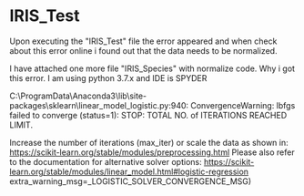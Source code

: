 # IRIS_Test

Upon executing the "IRIS_Test" file the error appeared and when check about this error online i found out that the data needs to be normalized.

I have attached one more file "IRIS_Species" with normalize code. Why i got this error. I am using python 3.7.x and IDE is SPYDER

C:\ProgramData\Anaconda3\lib\site-packages\sklearn\linear_model\_logistic.py:940: ConvergenceWarning: lbfgs failed to converge (status=1):
STOP: TOTAL NO. of ITERATIONS REACHED LIMIT.

Increase the number of iterations (max_iter) or scale the data as shown in:
    https://scikit-learn.org/stable/modules/preprocessing.html
Please also refer to the documentation for alternative solver options:
    https://scikit-learn.org/stable/modules/linear_model.html#logistic-regression
  extra_warning_msg=_LOGISTIC_SOLVER_CONVERGENCE_MSG)
